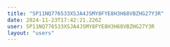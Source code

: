 ```yaml
---
title: "SP11NQ776533XSJA4JSMY8FYE8H3H68VBZHG27Y3R"
date: 2024-11-23T17:42:21.226Z
user: SP11NQ776533XSJA4JSMY8FYE8H3H68VBZHG27Y3R
layout: "users"
---
```

    